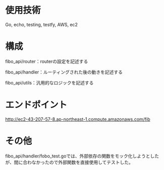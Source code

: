 # 使用技術
Go, echo, testing, testfy, AWS, ec2

# 構成
fibo_api/router：routerの設定を記述する

fibo_api/handler：ルーティングされた後の動きを記述する

fibo_api/utils：汎用的なロジックを記述する

# エンドポイント
http://ec2-43-207-57-8.ap-northeast-1.compute.amazonaws.com/fib

# その他
fibo_api/handler/fobo_test.goでは、外部依存の関数をモック化しようとしたが、間に合わなかったので外部関数を直接使用してテストした。
